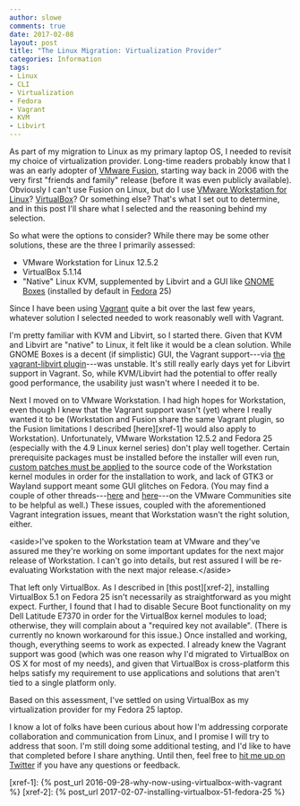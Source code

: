 ```yaml
---
author: slowe
comments: true
date: 2017-02-08
layout: post
title: "The Linux Migration: Virtualization Provider"
categories: Information
tags:
- Linux
- CLI
- Virtualization
- Fedora
- Vagrant
- KVM
- Libvirt
---
```


As part of my migration to Linux as my primary laptop OS, I needed to revisit my choice of virtualization provider. Long-time readers probably know that I was an early adopter of [VMware Fusion][link-2], starting way back in 2006 with the very first "friends and family" release (before it was even publicly available). Obviously I can't use Fusion on Linux, but do I use [VMware Workstation for Linux][link-3]? [VirtualBox][link-1]? Or something else? That's what I set out to determine, and in this post I'll share what I selected and the reasoning behind my selection.

So what were the options to consider? While there may be some other solutions, these are the three I primarily assessed:

* VMware Workstation for Linux 12.5.2
* VirtualBox 5.1.14
* "Native" Linux KVM, supplemented by Libvirt and a GUI like [GNOME Boxes][link-4] (installed by default in [Fedora][link-5] 25)

Since I have been using [Vagrant][link-6] quite a bit over the last few years, whatever solution I selected needed to work reasonably well with Vagrant.

I'm pretty familiar with KVM and Libvirt, so I started there. Given that KVM and Libvirt are "native" to Linux, it felt like it would be a clean solution. While GNOME Boxes is a decent (if simplistic) GUI, the Vagrant support---via [the vagrant-libvirt plugin][link-7]---was unstable. It's still really early days yet for Libvirt support in Vagrant. So, while KVM/Libvirt had the potential to offer really good performance, the usability just wasn't where I needed it to be.

Next I moved on to VMware Workstation. I had high hopes for Workstation, even though I knew that the Vagrant support wasn't (yet) where I really wanted it to be (Workstation and Fusion share the same Vagrant plugin, so the Fusion limitations I described [here][xref-1] would also apply to Workstation). Unfortunately, VMware Workstation 12.5.2 and Fedora 25 (especially with the 4.9 Linux kernel series) don't play well together. Certain prerequisite packages must be installed before the installer will even run, [custom patches must be applied][link-8] to the source code of the Workstation kernel modules in order for the installation to work, and lack of GTK3 or Wayland support meant some GUI glitches on Fedora. (You may find a couple of other threads---[here][link-9] and [here][link-10]---on the VMware Communities site to be helpful as well.) These issues, coupled with the aforementioned Vagrant integration issues, meant that Workstation wasn't the right solution, either.

&lt;aside&gt;I've spoken to the Workstation team at VMware and they've assured me they're working on some important updates for the next major release of Workstation. I can't go into details, but rest assured I will be re-evaluating Workstation with the next major release.&lt;/aside&gt;

That left only VirtualBox. As I described in [this post][xref-2], installing VirtualBox 5.1 on Fedora 25 isn't necessarily as straightforward as you might expect. Further, I found that I had to disable Secure Boot functionality on my Dell Latitude E7370 in order for the VirtualBox kernel modules to load; otherwise, they will complain about a "required key not available". (There is currently no known workaround for this issue.) Once installed and working, though, everything seems to work as expected. I already knew the Vagrant support was good (which was one reason why I'd migrated to VirtualBox on OS X for most of my needs), and given that VirtualBox is cross-platform this helps satisfy my requirement to use applications and solutions that aren't tied to a single platform only.

Based on this assessment, I've settled on using VirtualBox as my virtualization provider for my Fedora 25 laptop.

I know a lot of folks have been curious about how I'm addressing corporate collaboration and communication from Linux, and I promise I will try to address that soon. I'm still doing some additional testing, and I'd like to have that completed before I share anything. Until then, feel free to [hit me up on Twitter][link-11] if you have any questions or feedback.



[link-1]: https://www.virtualbox.org/
[link-2]: http://www.vmware.com/products/fusion.html
[link-3]: http://www.vmware.com/products/workstation-for-linux.html
[link-4]: https://en.wikipedia.org/wiki/GNOME_Boxes
[link-5]: https://getfedora.org/
[link-6]: https://www.vagrantup.com/
[link-7]: https://github.com/vagrant-libvirt/vagrant-libvirt
[link-8]: https://communities.vmware.com/message/2644848#2644848
[link-9]: https://communities.vmware.com/thread/552175?start=0&tstart=0
[link-10]: https://communities.vmware.com/thread/552699?start=0&tstart=0
[link-11]: https://twitter.com/scott_lowe
[xref-1]: {% post_url 2016-09-28-why-now-using-virtualbox-with-vagrant %}
[xref-2]: {% post_url 2017-02-07-installing-virtualbox-51-fedora-25 %}

